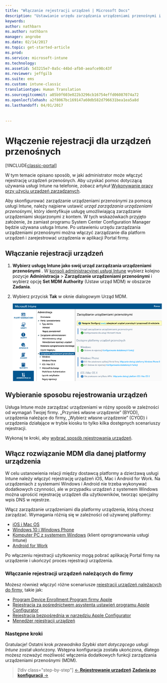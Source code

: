 ```yaml
---
title: "Włączanie rejestracji urządzeń | Microsoft Docs"
description: "Ustawianie urzędu zarządzania urządzeniami przenośnymi i włączanie rejestracji urządzeń z systemami iOS, Windows, Android i Mac."
keywords: 
author: nathbarn
ms.author: nathbarn
manager: angrobe
ms.date: 02/14/2017
ms.topic: get-started-article
ms.prod: 
ms.service: microsoft-intune
ms.technology: 
ms.assetid: 5d3215e7-0a5c-44bd-afb0-aeafce98c43f
ms.reviewer: jeffgilb
ms.suite: ems
ms.custom: intune-classic
translationtype: Human Translation
ms.sourcegitcommit: a85b9f603e022b3296cb16754effd06087074a72
ms.openlocfilehash: a2f8067bc169147a60db582d796631bea1ea5a8d
ms.lasthandoff: 04/01/2017


---
```


# <a name="enable-enrollment-for-mobile-devices"></a>Włączenie rejestracji dla urządzeń przenośnych

[!INCLUDE[classic-portal](../includes/classic-portal.md)]

W tym temacie opisano sposób, w jaki administrator może włączyć rejestrację urządzeń przenośnych. Aby uzyskać pomoc dotyczącą używania usługi Intune na telefonie, zobacz artykuł [Wykonywanie pracy przy użyciu urządzeń zarządzanych](https://docs.microsoft.com/intune/enduser/company-portal-frequently-asked-questions).

Aby skonfigurować zarządzanie urządzeniami przenośnymi za pomocą usługi Intune, należy najpierw ustawić *urząd zarządzania urządzeniami przenośnymi*, który identyfikuje usługę umożliwiającą zarządzanie urządzeniami skojarzonymi z kontem. W tych wskazówkach przyjęto założenie, że zamiast programu System Center Configuration Manager będzie używana usługa Intune. Po ustawieniu urzędu zarządzania urządzeniami przenośnymi można włączyć zarządzanie dla platform urządzeń i zarejestrować urządzenia w aplikacji Portal firmy.

## <a name="enable-device-enrollment"></a>Włączanie rejestracji urządzeń

1. **Wybierz usługę Intune jako swój urząd zarządzania urządzeniami przenośnymi**
   . W [konsoli administracyjnej usługi Intune](https://manage.microsoft.com/) wybierz kolejno pozycje **Administracja** > **Zarządzanie urządzeniami przenośnymi** i wybierz opcję **Set MDM Authority** (Ustaw urząd MDM) w obszarze **Zadania**.  

2. Wybierz przycisk **Tak** w oknie dialogowym Urząd MDM.

    ![Konsola administracyjna. Konfigurowanie usługi Intune jako urzędu MDM](./media/mdmAuthority.png)

## <a name="choose-how-to-enroll-devices"></a>Wybieranie sposobu rejestrowania urządzeń

Usługa Intune może zarządzać urządzeniami w różny sposób w zależności od wymagań Twojej firmy. „Przynieś własne urządzenie” (BYOD), urządzenia należące do firmy, „Wybierz własne urządzenie” (CYOD) i urządzenia działające w trybie kiosku to tylko kilka dostępnych scenariuszy rejestracji.

Wykonaj te kroki, aby [wybrać sposób rejestrowania urządzeń](choose-how-to-enroll-devices1.md).

## <a name="enable-mdm-for-your-device-platform"></a>Włącz rozwiązanie MDM dla danej platformy urządzenia
W celu ustanowienia relacji między dostawcą platformy a dzierżawą usługi Intune należy włączyć rejestrację urządzeń iOS, Mac i Android for Work. Na urządzeniach z systemami Windows i Android nie trzeba wykonywać dodatkowych czynności, ale w przypadku urządzeń z systemem Windows można uprościć rejestrację urządzeń dla użytkowników, tworząc specjalny wpis DNS w rejestrze.

Włącz zarządzanie urządzeniami dla platformy urządzenia, którą chcesz zarządzać. Wymagania różnią się w zależności od używanej platformy:

- [iOS i Mac OS](https://docs.microsoft.com/intune/deploy-use/set-up-ios-and-mac-management-with-microsoft-intune)
- [Windows 10 i Windows Phone](https://docs.microsoft.com/intune/deploy-use/set-up-windows-device-management-with-microsoft-intune)
- [Komputer PC z systemem Windows](https://docs.microsoft.com/intune/deploy-use/manage-windows-pcs-with-microsoft-intune) (klient oprogramowania usługi Intune)
- [Android for Work](https://docs.microsoft.com/intune/deploy-use/set-up-android-for-work)

Po włączeniu rejestracji użytkownicy mogą pobrać aplikację Portal firmy na urządzenie i ukończyć proces rejestracji urządzenia.

### <a name="enable-company-owned-device-enrollment"></a>Włączanie rejestracji urządzeń należących do firmy
Możesz również włączyć różne scenariusze [rejestracji urządzeń należących do firmy](https://docs.microsoft.com/intune/deploy-use/manage-corporate-owned-devices), takie jak:
- [Program Device Enrollment Program firmy Apple](https://docs.microsoft.com/intune/deploy-use/ios-device-enrollment-program-in-microsoft-intune)
- [Rejestracja za pośrednictwem asystenta ustawień programu Apple Configurator](https://docs.microsoft.com/intune/deploy-use/ios-setup-assistant-enrollment-in-microsoft-intune)
- [Rejestracja bezpośrednia w narzędziu Apple Configurator](https://docs.microsoft.com/intune/deploy-use/ios-direct-enrollment-in-microsoft-intune)
- [Menedżer rejestracji urządzeń](https://docs.microsoft.com/intune/deploy-use/enroll-corporate-owned-devices-with-the-device-enrollment-manager-in-microsoft-intune)

### <a name="next-steps"></a>Następne kroki
Gratulacje! Ostatni krok *przewodnika Szybki start dotyczącego usługi Intune* został ukończony. Wstępna konfiguracja została ukończona, dlatego możesz rozważyć możliwość włączenia dodatkowych funkcji zarządzania urządzeniami przenośnymi (MDM).

>[!div class="step-by-step"]
>[&larr; **Rejestrowanie urządzeń**](.\start-with-a-paid-subscription-to-microsoft-intune-step-8.md)     [**Zadania po konfiguracji** &rarr;](.\post-configuration-tasks.md)  

